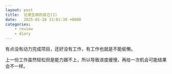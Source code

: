```yaml
---
layout: post
title:  记录生病的自己(1)
date:   2025-01-28 13:01:30 +0800
categories: 
    - review
    - diary
---
```


有点没有动力完成项目，还好没有工作，有工作也就是不能偷懒。

上一份工作虽然轻松但是能力跟不上，所以导致进度缓慢，再给一次机会可能结果会不一样。